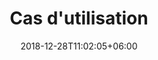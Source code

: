 ---
title: "Cas d'utilisation"
date: 2018-12-28T11:02:05+06:00
icon: "ti-help-alt"
description: "Lorem ipsum dolor sit amet ipsum dolor sit amet ipsum dolor sit amet"
type: "pages"
weight: 2
---